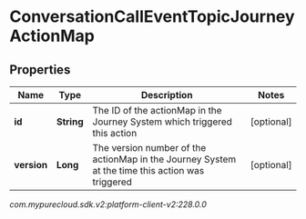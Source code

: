 # ConversationCallEventTopicJourneyActionMap


## Properties

| Name | Type | Description | Notes |
| ------------ | ------------- | ------------- | ------------- |
| **id** | **String** | The ID of the actionMap in the Journey System which triggered this action |  [optional] |
| **version** | **Long** | The version number of the actionMap in the Journey System at the time this action was triggered |  [optional] |




_com.mypurecloud.sdk.v2:platform-client-v2:228.0.0_

